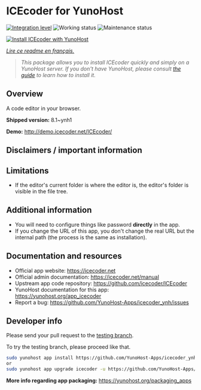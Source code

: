<!--
N.B.: This README was automatically generated by https://github.com/YunoHost/apps/tree/master/tools/README-generator
It shall NOT be edited by hand.
-->

# ICEcoder for YunoHost

[![Integration level](https://dash.yunohost.org/integration/icecoder.svg)](https://dash.yunohost.org/appci/app/icecoder) ![Working status](https://ci-apps.yunohost.org/ci/badges/icecoder.status.svg) ![Maintenance status](https://ci-apps.yunohost.org/ci/badges/icecoder.maintain.svg)

[![Install ICEcoder with YunoHost](https://install-app.yunohost.org/install-with-yunohost.svg)](https://install-app.yunohost.org/?app=icecoder)

*[Lire ce readme en français.](./README_fr.md)*

> *This package allows you to install ICEcoder quickly and simply on a YunoHost server.
If you don't have YunoHost, please consult [the guide](https://yunohost.org/#/install) to learn how to install it.*

## Overview

A code editor in your browser.



**Shipped version:** 8.1~ynh1

**Demo:** http://demo.icecoder.net/ICEcoder/
## Disclaimers / important information

## Limitations

* If the editor's current folder is where the editor is, the editor's folder is visible in the file tree.

## Additional information

* You will need to configure things like password **directly** in the app.
* If you change the URL of this app, you don't change the real URL but the internal path (the process is the same as installation).

## Documentation and resources

* Official app website: <https://icecoder.net>
* Official admin documentation: <https://icecoder.net/manual>
* Upstream app code repository: <https://github.com/icecoder/ICEcoder>
* YunoHost documentation for this app: <https://yunohost.org/app_icecoder>
* Report a bug: <https://github.com/YunoHost-Apps/icecoder_ynh/issues>

## Developer info

Please send your pull request to the [testing branch](https://github.com/YunoHost-Apps/icecoder_ynh/tree/testing).

To try the testing branch, please proceed like that.

``` bash
sudo yunohost app install https://github.com/YunoHost-Apps/icecoder_ynh/tree/testing --debug
or
sudo yunohost app upgrade icecoder -u https://github.com/YunoHost-Apps/icecoder_ynh/tree/testing --debug
```

**More info regarding app packaging:** <https://yunohost.org/packaging_apps>
